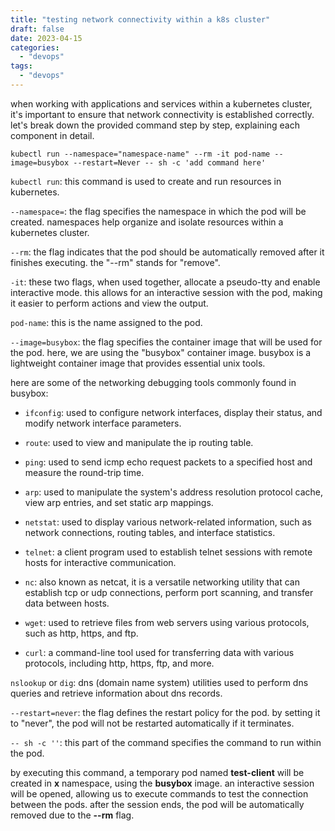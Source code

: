 ```yaml
---
title: "testing network connectivity within a k8s cluster"
draft: false
date: 2023-04-15
categories:
  - "devops"
tags:
  - "devops"
---
```



when working with applications and services within a kubernetes cluster, it's important to ensure that network connectivity is established correctly. let's break down the provided command step by step, explaining each component in detail.

```
kubectl run --namespace="namespace-name" --rm -it pod-name --image=busybox --restart=Never -- sh -c 'add command here'
```

`kubectl run`: this command is used to create and run resources in kubernetes.

`--namespace=`: the flag specifies the namespace in which the pod will be created. namespaces help organize and isolate resources within a kubernetes cluster.

`--rm`: the flag indicates that the pod should be automatically removed after it finishes executing. the "--rm" stands for "remove".

`-it`: these two flags, when used together, allocate a pseudo-tty and enable interactive mode. this allows for an interactive session with the pod, making it easier to perform actions and view the output.

`pod-name`: this is the name assigned to the pod.

`--image=busybox`: the flag specifies the container image that will be used for the pod. here, we are using the "busybox" container image. busybox is a lightweight container image that provides essential unix tools.

here are some of the networking debugging tools commonly found in busybox:

* `ifconfig`: used to configure network interfaces, display their status, and modify network interface parameters.

* `route`: used to view and manipulate the ip routing table.

* `ping`: used to send icmp echo request packets to a specified host and measure the round-trip time.

* `arp`: used to manipulate the system's address resolution protocol cache, view arp entries, and set static arp mappings.

* `netstat`: used to display various network-related information, such as network connections, routing tables, and interface statistics.

* `telnet`: a client program used to establish telnet sessions with remote hosts for interactive communication.

* `nc`: also known as netcat, it is a versatile networking utility that can establish tcp or udp connections, perform port scanning, and transfer data between hosts.

* `wget`: used to retrieve files from web servers using various protocols, such as http, https, and ftp.
  
* `curl`: a command-line tool used for transferring data with various protocols, including http, https, ftp, and more.
  
`nslookup` or `dig`: dns (domain name system) utilities used to perform dns queries and retrieve information about dns records.

`--restart=never`: the flag defines the restart policy for the pod. by setting it to "never", the pod will not be restarted automatically if it terminates.

`-- sh -c ''`: this part of the command specifies the command to run within the pod.

by executing this command, a temporary pod named **test-client** will be created in **x** namespace, using the **busybox** image. an interactive session will be opened, allowing us to execute commands to test the connection between the pods. after the session ends, the pod will be automatically removed due to the **--rm** flag.
